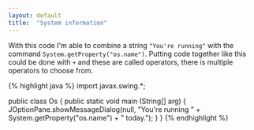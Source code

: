 ```yaml
---
layout: default
title:  "System information"
---
```

With this code I'm able to combine a string `"You're running"` with the command `System.getProperty("os.name")`. Putting code together like this could be done with `+` and these are called operators, there is multiple operators to choose from.

{% highlight java %}
import javax.swing.*;

public class Os {
	public static void main (String[] arg) {
		JOptionPane.showMessageDialog(null, "You're running " + System.getProperty("os.name") + " today.");
	}
}
{% endhighlight %}
